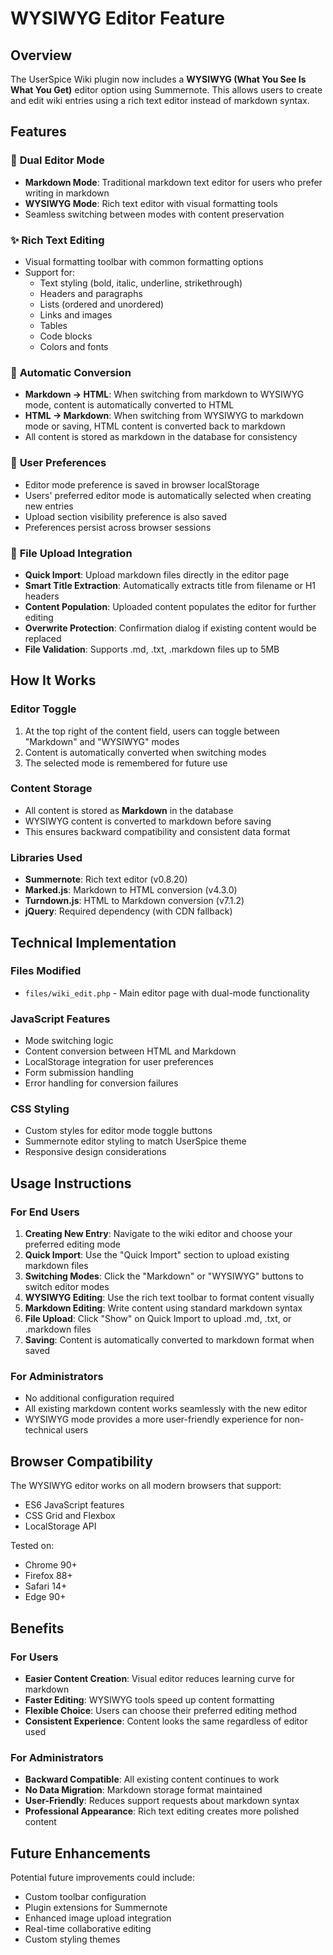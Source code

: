 # WYSIWYG Editor Feature

## Overview

The UserSpice Wiki plugin now includes a **WYSIWYG (What You See Is What You Get)** editor option using Summernote. This allows users to create and edit wiki entries using a rich text editor instead of markdown syntax.

## Features

### 🔄 **Dual Editor Mode**
- **Markdown Mode**: Traditional markdown text editor for users who prefer writing in markdown
- **WYSIWYG Mode**: Rich text editor with visual formatting tools
- Seamless switching between modes with content preservation

### ✨ **Rich Text Editing**
- Visual formatting toolbar with common formatting options
- Support for:
  - Text styling (bold, italic, underline, strikethrough)
  - Headers and paragraphs
  - Lists (ordered and unordered)
  - Links and images
  - Tables
  - Code blocks
  - Colors and fonts

### 🔁 **Automatic Conversion**
- **Markdown → HTML**: When switching from markdown to WYSIWYG mode, content is automatically converted to HTML
- **HTML → Markdown**: When switching from WYSIWYG to markdown mode or saving, HTML content is converted back to markdown
- All content is stored as markdown in the database for consistency

### 💾 **User Preferences**
- Editor mode preference is saved in browser localStorage
- Users' preferred editor mode is automatically selected when creating new entries
- Upload section visibility preference is also saved
- Preferences persist across browser sessions

### 📁 **File Upload Integration**
- **Quick Import**: Upload markdown files directly in the editor page
- **Smart Title Extraction**: Automatically extracts title from filename or H1 headers
- **Content Population**: Uploaded content populates the editor for further editing
- **Overwrite Protection**: Confirmation dialog if existing content would be replaced
- **File Validation**: Supports .md, .txt, .markdown files up to 5MB

## How It Works

### Editor Toggle
1. At the top right of the content field, users can toggle between "Markdown" and "WYSIWYG" modes
2. Content is automatically converted when switching modes
3. The selected mode is remembered for future use

### Content Storage
- All content is stored as **Markdown** in the database
- WYSIWYG content is converted to markdown before saving
- This ensures backward compatibility and consistent data format

### Libraries Used
- **Summernote**: Rich text editor (v0.8.20)
- **Marked.js**: Markdown to HTML conversion (v4.3.0)  
- **Turndown.js**: HTML to Markdown conversion (v7.1.2)
- **jQuery**: Required dependency (with CDN fallback)

## Technical Implementation

### Files Modified
- `files/wiki_edit.php` - Main editor page with dual-mode functionality

### JavaScript Features
- Mode switching logic
- Content conversion between HTML and Markdown
- LocalStorage integration for user preferences
- Form submission handling
- Error handling for conversion failures

### CSS Styling
- Custom styles for editor mode toggle buttons
- Summernote editor styling to match UserSpice theme
- Responsive design considerations

## Usage Instructions

### For End Users
1. **Creating New Entry**: Navigate to the wiki editor and choose your preferred editing mode
2. **Quick Import**: Use the "Quick Import" section to upload existing markdown files
3. **Switching Modes**: Click the "Markdown" or "WYSIWYG" buttons to switch editor modes
4. **WYSIWYG Editing**: Use the rich text toolbar to format content visually
5. **Markdown Editing**: Write content using standard markdown syntax
6. **File Upload**: Click "Show" on Quick Import to upload .md, .txt, or .markdown files
7. **Saving**: Content is automatically converted to markdown format when saved

### For Administrators
- No additional configuration required
- All existing markdown content works seamlessly with the new editor
- WYSIWYG mode provides a more user-friendly experience for non-technical users

## Browser Compatibility

The WYSIWYG editor works on all modern browsers that support:
- ES6 JavaScript features
- CSS Grid and Flexbox
- LocalStorage API

Tested on:
- Chrome 90+
- Firefox 88+
- Safari 14+
- Edge 90+

## Benefits

### For Users
- **Easier Content Creation**: Visual editor reduces learning curve for markdown
- **Faster Editing**: WYSIWYG tools speed up content formatting
- **Flexible Choice**: Users can choose their preferred editing method
- **Consistent Experience**: Content looks the same regardless of editor used

### For Administrators
- **Backward Compatible**: All existing content continues to work
- **No Data Migration**: Markdown storage format maintained
- **User-Friendly**: Reduces support requests about markdown syntax
- **Professional Appearance**: Rich text editing creates more polished content

## Future Enhancements

Potential future improvements could include:
- Custom toolbar configuration
- Plugin extensions for Summernote
- Enhanced image upload integration
- Real-time collaborative editing
- Custom styling themes